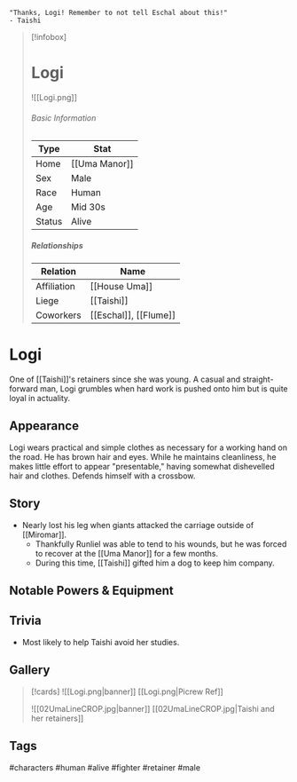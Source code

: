 	"Thanks, Logi! Remember to not tell Eschal about this!" 
	- Taishi

> [!infobox]
> # Logi
> ![[Logi.png]]
> ###### Basic Information
> | Type | Stat |
> | ---- | ---- |
> | Home | [[Uma Manor]] |
> | Sex | Male |
> | Race | Human |
> | Age | Mid 30s |
> | Status | Alive |
> ##### Relationships
> | Relation | Name |
> | ---- | ---- |
> | Affiliation | [[House Uma]] |
> | Liege|[[Taishi]] | 
> | Coworkers|[[Eschal]], [[Flume]]|

# Logi
One of [[Taishi]]'s retainers since she was young. A casual and straight-forward man, Logi grumbles when hard work is pushed onto him but is quite loyal in actuality.
## Appearance
Logi wears practical and simple clothes as necessary for a working hand on the road. He has brown hair and eyes. While he maintains cleanliness, he makes little effort to appear "presentable," having somewhat dishevelled hair and clothes. Defends himself with a crossbow.
## Story
- Nearly lost his leg when giants attacked the carriage outside of [[Miromar]].
	- Thankfully Runliel was able to tend to his wounds, but he was forced to recover at the [[Uma Manor]] for a few months.
	- During this time, [[Taishi]] gifted him a dog to keep him company.
## Notable Powers & Equipment
## Trivia
- Most likely to help Taishi avoid her studies.
## Gallery
>[!cards]
>![[Logi.png|banner]]
>[[Logi.png|Picrew Ref]]
>
>![[02UmaLineCROP.jpg|banner]]
> [[02UmaLineCROP.jpg|Taishi and her retainers]]

## Tags
#characters #human #alive #fighter #retainer  #male 